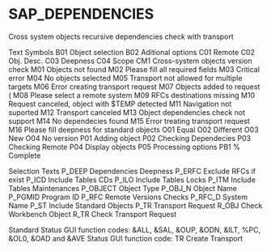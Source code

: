 # SAP_DEPENDENCIES
Cross system objects recursive dependencies check with transport

Text Symbols
B01  Object selection
B02  Aditional options
C01  Remote
C02  Obj. Desc.
C03  Deepness
C04  Scope
CM1  Cross-system objects version check
M01  Objects not found
M02  Please fill all required fields
M03  Critical error
M04  No objects selected
M05  Transport not allowed for multiple targets
M06  Error creating transport request
M07  Objects added to request (
M08  Please select a remote system
M09  RFCs destinations missing
M10  Request canceled, object with $TEMP detected
M11  Navigation not suported
M12  Transport canceled
M13  Object dependencies check not support
M14  No dependecies found
M15  Error treating transport request
M16  Please fill deepness for standard objects
O01  Equal
O02  Different
O03  New
O04  No version
P01  Adding object
P02  Checking Dependecies
P03  Checking Remote
P04  Display objects
P05  Processing options
PB1  % Complete

Selection Texts
P_DEEP    Dependencies Deepness
P_ERFC    Exclude RFCs if exist
P_ICD     Include Tables CDs
P_ILO     Include Tables Locks
P_ITM     Include Tables Maintenances
P_OBJECT  Object Type
P_OBJ_N   Object Name
P_PGMID   Program ID
P_RFC     Remote Versions Checks
P_RFC_D   System Name
P_ST      Include Standard Objects
P_TR      Transport Request
R_OBJ     Check Workbench Object
R_TR      Check Transport Request

Standard Status GUI function codes: &ALL, &SAL, &OUP, &ODN, &ILT, %PC, &OL0, &OAD and &AVE
Status GUI function code: TR Create Transport

